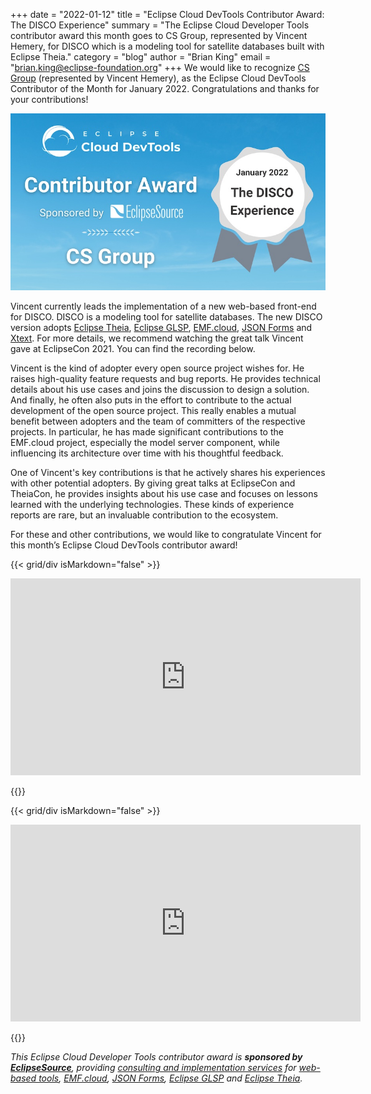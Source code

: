 +++
date = "2022-01-12"
title = "Eclipse Cloud DevTools Contributor Award: The DISCO Experience"
summary = "The Eclipse Cloud Developer Tools contributor award this month goes to CS Group, represented by Vincent Hemery, for DISCO which is a modeling tool for satellite databases built with Eclipse Theia."
category = "blog"
author = "Brian King"
email = "brian.king@eclipse-foundation.org"
+++
We would like to recognize [CS Group](https://www.csgroup.eu) (represented by Vincent Hemery), as the Eclipse Cloud DevTools Contributor of the Month for January 2022. Congratulations and thanks for your contributions!

![Contributor Award to CS Group](images/tcotm202201.jpg)

Vincent currently leads the implementation of a new web-based front-end for DISCO. DISCO is a modeling tool for satellite databases. The new DISCO version adopts [Eclipse Theia](https://theia-ide.org/), [Eclipse GLSP](https://www.eclipse.org/glsp/), [EMF.cloud](https://www.eclipse.org/emfcloud/), [JSON Forms](https://jsonforms.io/) and [Xtext](https://www.eclipse.org/Xtext/). For more details, we recommend watching the great talk Vincent gave at EclipseCon 2021. You can find the recording below.

Vincent is the kind of adopter every open source project wishes for. He raises high-quality feature requests and bug reports. He provides technical details about his use cases and joins the discussion to design a solution. And finally, he often also puts in the effort to contribute to the actual development of the open source project. This really enables a mutual benefit between adopters and the team of committers of the respective projects. In particular, he has made significant contributions to the EMF.cloud project, especially the model server component, while influencing its architecture over time with his thoughtful feedback.

One of Vincent's key contributions is that he actively shares his experiences with other potential adopters. By giving great talks at EclipseCon and TheiaCon, he provides insights about his use case and focuses on lessons learned with the underlying technologies. These kinds of experience reports are rare, but an invaluable contribution to the ecosystem.

For these and other contributions, we would like to congratulate Vincent for this month’s Eclipse Cloud DevTools contributor award!

{{< grid/div isMarkdown="false" >}}
<p style="text-align: center;">
<iframe width="560" height="315" src="https://www.youtube-nocookie.com/embed/Qvuzu0QoUg0" title="YouTube video player" frameborder="0" allow="accelerometer; autoplay; clipboard-write; encrypted-media; gyroscope; picture-in-picture" allowfullscreen></iframe>
</p>
{{</ grid/div >}}

{{< grid/div isMarkdown="false" >}}
<p style="text-align: center;">
<iframe width="560" height="315" src="https://www.youtube-nocookie.com/embed/T2r05Ti50Bc" title="YouTube video player" frameborder="0" allow="accelerometer; autoplay; clipboard-write; encrypted-media; gyroscope; picture-in-picture" allowfullscreen></iframe>
</p>
{{</ grid/div >}}

*This Eclipse Cloud Developer Tools contributor award is **sponsored by [EclipseSource](https://eclipsesource.com/)**, providing [consulting and implementation services](https://eclipsesource.com/services/tools/) for [web-based tools](https://eclipsesource.com/web-and-cloud-based-tools/), [EMF.cloud](https://www.eclipse.org/emfcloud/), [JSON Forms](https://jsonforms.io/), [Eclipse GLSP](https://eclipsesource.com/technology/eclipse-glsp/) and [Eclipse Theia](https://eclipsesource.com/technology/eclipse-theia/).*
